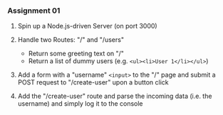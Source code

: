### Assignment 01

1. Spin up a Node.js-driven Server (on port 3000)
2. Handle two Routes: "/" and "/users"

   - Return some greeting text on "/"
   - Return a list of dummy users (e.g. `<ul><li>User 1</li></ul>`)

3. Add a form with a "username" `<input>` to the "/" page and submit a POST request to "/create-user" upon a button click
4. Add the "/create-user" route and parse the incoming data (i.e. the username) and simply log it to the console

